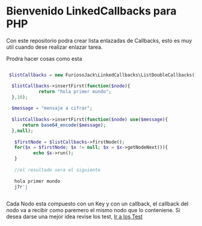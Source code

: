 # Bienvenido LinkedCallbacks para PHP
Con este repositorio podra crear lista enlazadas de Callbacks, esto es muy util cuando dese realizar enlazar tarea.


Prodra hacer cosas como esta

```php

 $listCallbacks = new FuriosoJack\LinkedCallbacks\ListDoubleCallbacks();

  $listCallbacks->insertFirst(function($node){
            return "hola primer mundo";
  },10);
  
  $message = "mensaje a cifrar";
  
  $listCallbacks->insertFirst(function($node) use($message){
      return base64_encode($message);
  },null);
  
   $firstNode = $listCallbacks->firstNode();
   for($x = $firstNode; $x != null; $x = $x->getNodeNext()){
          echo $x->run();
   }
   
   //el resultado sera el siguiente
   
   hola primer mundo
   j7r'j
   
```

Cada Nodo esta compuesto con un Key y con un callback, el callback del nodo va a recibir como paremero el mismo nodo que lo conteniene. 
Si desea darse una mejor idea revise los test, [Ir a los Test](https://github.com/FuriosoJack/LinkedCallbacks/tree/master/tests)






